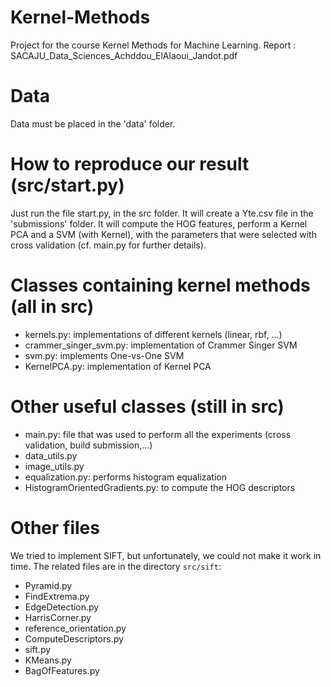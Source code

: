 # Kernel-Methods
Project for the course Kernel Methods for Machine Learning. 
Report : SACAJU_Data_Sciences_Achddou_ElAlaoui_Jandot.pdf

# Data 
Data must be placed in the 'data' folder.

# How to reproduce our result (src/start.py)
Just run the file start.py, in the src folder. It will create a Yte.csv file in the 'submissions' folder.
It will compute the HOG features, perform a Kernel PCA and a SVM (with Kernel),
with the parameters that were selected with cross validation (cf. main.py for further details).

# Classes containing kernel methods (all in src)
- kernels.py: implementations of different kernels (linear, rbf, ...)
- crammer_singer_svm.py: implementation of Crammer Singer SVM
- svm.py: implements One-vs-One SVM
- KernelPCA.py: implementation of Kernel PCA

# Other useful classes (still in src)
- main.py: file that was used to perform all the experiments (cross validation, build submission,...)
- data_utils.py
- image_utils.py
- equalization.py: performs histogram equalization
- HistogramOrientedGradients.py: to compute the HOG descriptors

# Other files
We tried to implement SIFT, but unfortunately, we could not make it work in time. The related files are in the directory `src/sift`:
- Pyramid.py
- FindExtrema.py
- EdgeDetection.py
- HarrisCorner.py
- reference_orientation.py
- ComputeDescriptors.py
- sift.py
- KMeans.py
- BagOfFeatures.py